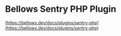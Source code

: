 # Bellows Sentry PHP Plugin

[https://bellows.dev/docs/plugins/sentry-php](https://bellows.dev/docs/plugins/sentry-php)
